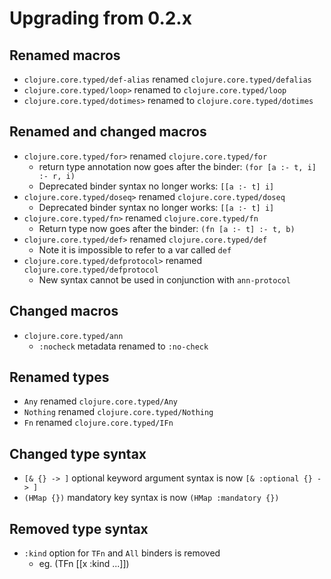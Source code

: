 # Upgrading from 0.2.x

## Renamed macros

- `clojure.core.typed/def-alias` renamed `clojure.core.typed/defalias`
- `clojure.core.typed/loop>` renamed to `clojure.core.typed/loop`
- `clojure.core.typed/dotimes>` renamed to `clojure.core.typed/dotimes`

## Renamed and changed macros

- `clojure.core.typed/for>` renamed `clojure.core.typed/for`
  - return type annotation now goes after the binder: `(for [a :- t, i] :- r, i)`
  - Deprecated binder syntax no longer works: `[[a :- t] i]`
- `clojure.core.typed/doseq>` renamed `clojure.core.typed/doseq`
  - Deprecated binder syntax no longer works: `[[a :- t] i]`
- `clojure.core.typed/fn>` renamed `clojure.core.typed/fn`
  - Return type now goes after the binder: `(fn [a :- t] :- t, b)`
- `clojure.core.typed/def>` renamed `clojure.core.typed/def`
  - Note it is impossible to refer to a var called `def`
- `clojure.core.typed/defprotocol>` renamed `clojure.core.typed/defprotocol`
  - New syntax cannot be used in conjunction with `ann-protocol`

## Changed macros

- `clojure.core.typed/ann`
  - `:nocheck` metadata renamed to `:no-check`

## Renamed types

- `Any` renamed `clojure.core.typed/Any`
- `Nothing` renamed `clojure.core.typed/Nothing`
- `Fn` renamed `clojure.core.typed/IFn`

## Changed type syntax

- `[& {} -> ]` optional keyword argument syntax is now `[& :optional {} -> ]`
- `(HMap {})` mandatory key syntax is now `(HMap :mandatory {})`

## Removed type syntax

- `:kind` option for `TFn` and `All` binders is removed
  - eg. (TFn [[x :kind ...]])
